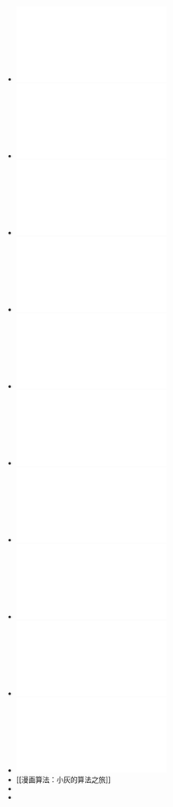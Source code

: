 - ![Deep Learning with Python  François Chollet - 2018.pdf](../assets/Deep_Learning_with_Python_François_Chollet_-_2018_1648366359293_0.pdf)
- ![Tkinter GUI Application Development Cookbook - 2018.pdf](../assets/Tkinter_GUI_Application_Development_Cookbook_-_2018_1648366373534_0.pdf)
- ![Website Scraping with Python - 2018.pdf](../assets/Website_Scraping_with_Python_-_2018_1648366381895_0.pdf)
- ![QT5 Python GUI Programming Cookbook - 2018.pdf](../assets/QT5_Python_GUI_Programming_Cookbook_-_2018_1648366395889_0.pdf)
- ![Python高效开发实战Django、Tornado、Flask、Twisted - 2016.pdf](../assets/Python高效开发实战Django、Tornado、Flask、Twisted_-_2016_1648366399934_0.pdf)
- ![pythonlearn.pdf](../assets/pythonlearn_1648366430898_0.pdf)
- ![Python GUI Programming Cookbook 2nd - 2017.pdf](../assets/Python_GUI_Programming_Cookbook_2nd_-_2017_1648366435211_0.pdf)
- ![Python for Data Analysis, 2nd Edition - 2017.pdf](../assets/Python_for_Data_Analysis,_2nd_Edition_-_2017_1648366442152_0.pdf)
- ![Hands-On Machine Learning with Scikit-Learn and TensorFlow - 2017.pdf](../assets/Hands-On_Machine_Learning_with_Scikit-Learn_and_TensorFlow_-_2017_1648366447228_0.pdf)
- ![Deep Learning with Python  François Chollet - 2018.pdf](../assets/Deep_Learning_with_Python_François_Chollet_-_2018_1648366452267_0.pdf)
- [[漫画算法：小灰的算法之旅]]
-
-